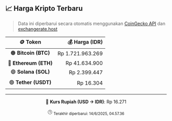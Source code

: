 

<!-- HARGA_KRIPTO -->
## 📈 Harga Kripto Terbaru

> Data ini diperbarui secara otomatis menggunakan [CoinGecko API](https://www.coingecko.com/) dan [exchangerate.host](https://exchangerate.host/)

<div align="center">

| 🪙 Token | 💰 Harga (IDR) |
|:------:|---------------:|
| 🟠 **Bitcoin (BTC)**   | Rp 1.721.963.269 |
| 🔵 **Ethereum (ETH)**  | Rp 41.634.900 |
| 🟣 **Solana (SOL)**    | Rp 2.399.447 |
| 🟢 **Tether (USDT)**   | Rp 16.304 |

---

💱 **Kurs Rupiah (USD → IDR)**: Rp 16.271

🕒 <sub>Terakhir diperbarui: 14/6/2025, 04.57.36</sub>

</div>
<!-- /HARGA_KRIPTO -->